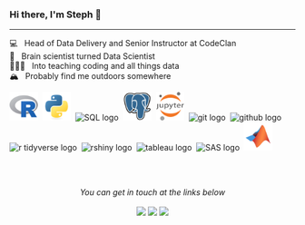 ### Hi there, I'm Steph 👋

---

💻 &nbsp; Head of Data Delivery and Senior Instructor at CodeClan<br>
🧠 &nbsp; Brain scientist turned Data Scientist<br>
👩🏻‍🏫 &nbsp; Into teaching coding and all things data<br>
🏔 &nbsp; Probably find me outdoors somewhere<br>


<img src="https://github.com/devicons/devicon/blob/master/icons/r/r-original.svg" alt="R logo" width="50" height="50"/>&nbsp; <img src="https://github.com/devicons/devicon/blob/master/icons/python/python-original.svg" alt="python logo" width="50" height="50"/>&nbsp; <img src="https://github.com/stephanieboyle/data_icons/blob/master/icons/SQL/sql-file.svg" alt="SQL logo" width="50" height="50"/>&nbsp; <img src="https://github.com/devicons/devicon/blob/master/icons/postgresql/postgresql-original.svg" alt="postgres logo" width="50" height="50"/>&nbsp; <img src="https://github.com/devicons/devicon/blob/master/icons/jupyter/jupyter-original-wordmark.svg" alt="jupyter logo" width="50" height="50"/>&nbsp; <img src="https://github.com/stephanieboyle/data_icons/blob/master/icons/git/git-logo-small.png" alt="git logo" width="50" height="50"/>&nbsp; <img src="https://github.com/stephanieboyle/data_icons/blob/master/icons/github/octocat.png" alt="github logo" width="50" height="50"/>&nbsp; <img src="https://github.com/stephanieboyle/data_icons/blob/master/icons/r/tidyverse/tidyverse-logo.png" alt="r tidyverse logo" width="50" height="60"/>&nbsp; <img src="https://github.com/stephanieboyle/data_icons/blob/master/icons/r/rshiny/rshiny-logo.png" alt="rshiny logo" width="50" height="50"/>&nbsp; <img src="https://github.com/stephanieboyle/data_icons/blob/master/icons/tableau/tableau-logo.svg" alt="tableau logo" width="50" height="50"/>&nbsp; <img src="https://github.com/stephanieboyle/data_icons/blob/master/icons/SAS/sas-logo.svg" alt="SAS logo" width="50" height="50"/> &nbsp;<img src="https://github.com/devicons/devicon/blob/master/icons/matlab/matlab-original.svg" alt="matlab logo" width="50" height="50"/>
</center>

<br><br>

  <p align="center">
    <i>You can get in touch at the links below</i><br><br>
    <a href="https://twitter.com/_stephanieboyle" alt="Twitter logo"><img src="https://github.com/stephanieboyle/data_icons/blob/master/icons/social_icons/twitter-line-green.svg"></a>
    <a href="https://www.linkedin.com/in/stephanieboyle9/" alt="Linkedin-logo"><img src="https://github.com/stephanieboyle/data_icons/blob/master/icons/social_icons/linkedin-box-line.svg"></a>
    <a href="mailto:stephanie.boyle@codeclan.com" alt="Contact me"><img src="https://github.com/stephanieboyle/data_icons/blob/master/icons/social_icons/mail-line.svg"></a>
  </p>



